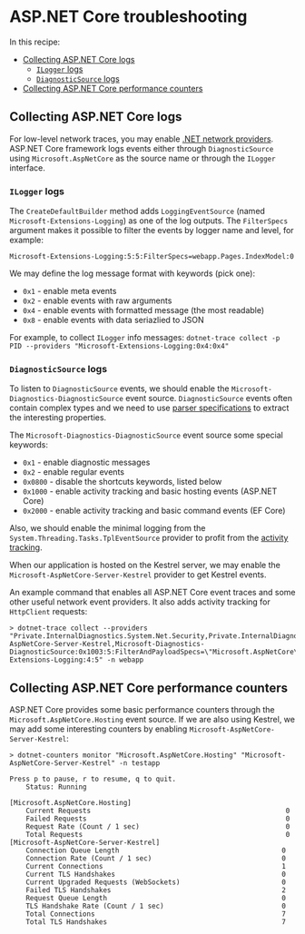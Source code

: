 
# ASP.NET Core troubleshooting

In this recipe:

- [Collecting ASP.NET Core logs](#collecting-aspnet-core-logs)
  - [`ILogger` logs](#ilogger-logs)
  - [`DiagnosticSource` logs](#diagnosticsource-logs)
- [Collecting ASP.NET Core performance counters](#collecting-aspnet-core-performance-counters)

## Collecting ASP.NET Core logs

For low-level network traces, you may enable [.NET network providers](../network/network-tracing.md). ASP.NET Core framework logs events either through `DiagnosticSource` using `Microsoft.AspNetCore` as the source name or through the `ILogger` interface.

### `ILogger` logs

The `CreateDefaultBuilder` method adds `LoggingEventSource` (named `Microsoft-Extensions-Logging`) as one of the log outputs. The `FilterSpecs` argument makes it possible to filter the events by logger name and level, for example:

```
Microsoft-Extensions-Logging:5:5:FilterSpecs=webapp.Pages.IndexModel:0
```

We may define the log message format with keywords (pick one):

- `0x1` - enable meta events
- `0x2` - enable events with raw arguments
- `0x4` - enable events with formatted message (the most readable)
- `0x8` - enable events with data seriazlied to JSON

For example, to collect `ILogger` info messages: `dotnet-trace collect -p PID --providers "Microsoft-Extensions-Logging:0x4:0x4"`

### `DiagnosticSource` logs 

To listen to `DiagnosticSource` events, we should enable the `Microsoft-Diagnostics-DiagnosticSource` event source. `DiagnosticSource` events often contain complex types and we need to use [parser specifications](https://github.com/dotnet/runtime/blob/main/src/libraries/System.Diagnostics.DiagnosticSource/src/System/Diagnostics/DiagnosticSourceEventSource.cs) to extract the interesting properties.

The `Microsoft-Diagnostics-DiagnosticSource` event source some special keywords:

- `0x1` - enable diagnostic messages
- `0x2` - enable regular events
- `0x0800` - disable the shortcuts keywords, listed below
- `0x1000` - enable activity tracking and basic hosting events (ASP.NET Core)
- `0x2000` - enable activity tracking and basic command events (EF Core)

Also, we should enable the minimal logging from the `System.Threading.Tasks.TplEventSource` provider to profit from the [activity tracking](https://docs.microsoft.com/en-us/archive/blogs/vancem/exploring-eventsource-activity-correlation-and-causation-features).

When our application is hosted on the Kestrel server, we may enable the `Microsoft-AspNetCore-Server-Kestrel` provider to get Kestrel events.

An example command that enables all ASP.NET Core event traces and some other useful network event providers. It also adds activity tracking for `HttpClient` requests:

```
> dotnet-trace collect --providers "Private.InternalDiagnostics.System.Net.Security,Private.InternalDiagnostics.System.Net.Sockets,Microsoft-AspNetCore-Server-Kestrel,Microsoft-Diagnostics-DiagnosticSource:0x1003:5:FilterAndPayloadSpecs=\"Microsoft.AspNetCore\nHttpHandlerDiagnosticListener\nHttpHandlerDiagnosticListener/System.Net.Http.Request@Activity2Start:Request.RequestUri\nHttpHandlerDiagnosticListener/System.Net.Http.Response@Activity2Stop:Response.StatusCode\",System.Threading.Tasks.TplEventSource:0x80:4,Microsoft-Extensions-Logging:4:5" -n webapp
```

## Collecting ASP.NET Core performance counters

ASP.NET Core provides some basic performance counters through the `Microsoft.AspNetCore.Hosting` event source. If we are also using Kestrel, we may add some interesting counters by enabling `Microsoft-AspNetCore-Server-Kestrel`:

```
> dotnet-counters monitor "Microsoft.AspNetCore.Hosting" "Microsoft-AspNetCore-Server-Kestrel" -n testapp

Press p to pause, r to resume, q to quit.
    Status: Running

[Microsoft.AspNetCore.Hosting]
    Current Requests                                                0
    Failed Requests                                                 0
    Request Rate (Count / 1 sec)                                    0
    Total Requests                                                  0
[Microsoft-AspNetCore-Server-Kestrel]
    Connection Queue Length                                        0
    Connection Rate (Count / 1 sec)                                0
    Current Connections                                            1
    Current TLS Handshakes                                         0
    Current Upgraded Requests (WebSockets)                         0
    Failed TLS Handshakes                                          2
    Request Queue Length                                           0
    TLS Handshake Rate (Count / 1 sec)                             0
    Total Connections                                              7
    Total TLS Handshakes                                           7
```